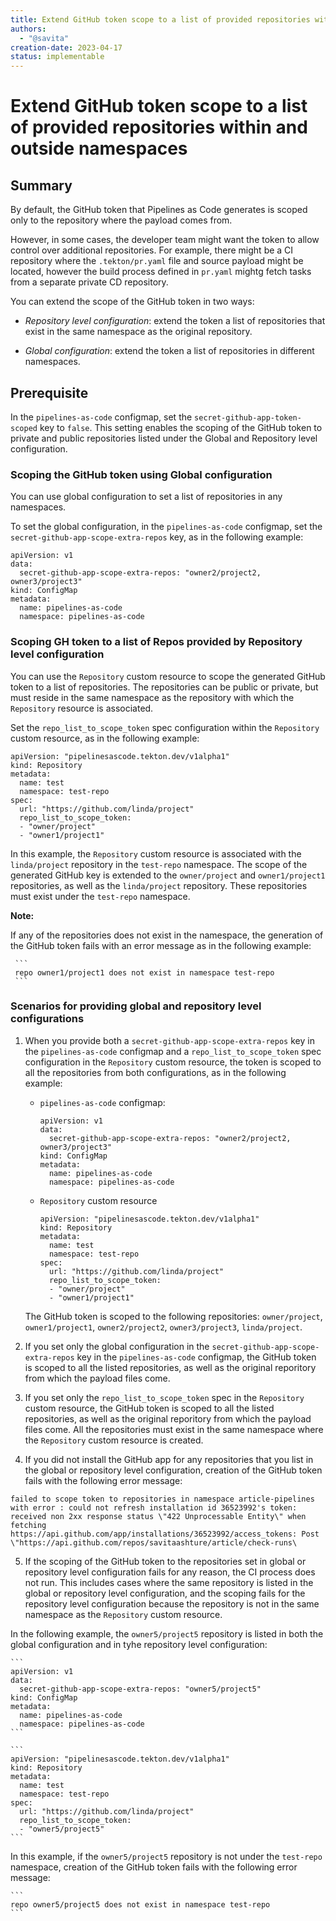 ```yaml
---
title: Extend GitHub token scope to a list of provided repositories within and outside namespaces
authors:
  - "@savita"
creation-date: 2023-04-17
status: implementable
---
```


# Extend GitHub token scope to a list of provided repositories within and outside namespaces

## Summary

By default, the GitHub token that Pipelines as Code generates is scoped only to the repository where the payload comes from.

However, in some cases, the developer team might want the token to allow control over additional repositories. For example, there might be a CI repository where the `.tekton/pr.yaml` file and source payload might be located, however the build process defined in `pr.yaml` mightg fetch tasks from a separate private CD repository.

You can extend the scope of the GitHub token in two ways:

* _Repository level configuration_: extend the token a list of repositories that exist in the same namespace as the original repository.

* _Global configuration_: extend the token a list of repositories in different namespaces.

## Prerequisite

In the `pipelines-as-code` configmap, set the `secret-github-app-token-scoped` key to `false`. This setting enables the scoping of the GitHub token to private and public repositories listed under the Global and Repository level configuration.

### Scoping the GitHub token using Global configuration

You can use global configuration to set a list of repositories in any namespaces.

To set the global configuration, in the `pipelines-as-code` configmap, set the `secret-github-app-scope-extra-repos` key, as in the following example:

  ```
  apiVersion: v1
  data:
    secret-github-app-scope-extra-repos: "owner2/project2, owner3/project3"
  kind: ConfigMap
  metadata:
    name: pipelines-as-code
    namespace: pipelines-as-code
  ```

### Scoping GH token to a list of Repos provided by Repository level configuration

You can use the `Repository` custom resource to scope the generated GitHub token to a list of repositories. The repositories can be public or private, but must reside in the same namespace as the repository with which the `Repository` resource is associated.

Set the `repo_list_to_scope_token` spec configuration within the `Repository` custom resource, as in the following example:

  ```
  apiVersion: "pipelinesascode.tekton.dev/v1alpha1"
  kind: Repository
  metadata:
    name: test
    namespace: test-repo
  spec:
    url: "https://github.com/linda/project"
    repo_list_to_scope_token:
    - "owner/project"
    - "owner1/project1"
  ```

In this example, the `Repository` custom resource is associated with the `linda/project` repository in the `test-repo` namespace. The scope of the generated GitHub key is extended to the `owner/project` and `owner1/project1` repositories, as well as the `linda/project` repository. These repositories must exist under the `test-repo` namespace.

**Note:**

If any of the repositories does not exist in the namespace, the generation of the GitHub token fails with an error message as in the following example:

     ```
     repo owner1/project1 does not exist in namespace test-repo
     ```

### Scenarios for providing global and repository level configurations

1. When you provide both a `secret-github-app-scope-extra-repos` key in the `pipelines-as-code` configmap and a `repo_list_to_scope_token` spec configuration in the `Repository` custom resource, the token is scoped to all the repositories from both configurations, as in the following example:

    * `pipelines-as-code` configmap:

        ```
        apiVersion: v1
        data:
          secret-github-app-scope-extra-repos: "owner2/project2, owner3/project3"
        kind: ConfigMap
        metadata:
          name: pipelines-as-code
          namespace: pipelines-as-code
        ```

    * `Repository` custom resource

        ```
        apiVersion: "pipelinesascode.tekton.dev/v1alpha1"
        kind: Repository
        metadata:
          name: test
          namespace: test-repo
        spec:
          url: "https://github.com/linda/project"
          repo_list_to_scope_token:
          - "owner/project"
          - "owner1/project1"
        ```

    The GitHub token is scoped to the following repositories: `owner/project`, `owner1/project1`, `owner2/project2`, `owner3/project3`, `linda/project`.

2. If you set only the global configuration in the `secret-github-app-scope-extra-repos` key in the `pipelines-as-code` configmap, the GitHub token is scoped to all the listed repositories, as well as the original reporitory from which the payload files come.

3. If you set only the `repo_list_to_scope_token` spec in the `Repository` custom resource, the GitHub token is scoped to all the listed repositories, as well as the original reporitory from which the payload files come. All the repositories must exist in the same namespace where the `Repository` custom resource is created.

4. If you did not install the GitHub app for any repositories that you list in the global or repository level configuration, creation of the GitHub token fails with the following error message:

```
failed to scope token to repositories in namespace article-pipelines with error : could not refresh installation id 36523992's token: received non 2xx response status \"422 Unprocessable Entity\" when fetching https://api.github.com/app/installations/36523992/access_tokens: Post \"https://api.github.com/repos/savitaashture/article/check-runs\
```

5. If the scoping of the GitHub token to the repositories set in global or repository level configuration fails for any reason, the CI process does not run. This includes cases where the same repository is listed in the global or repository level configuration, and the scoping fails for the repository level configuration because the repository is not in the same namespace as the `Repository` custom resource.

In the following example, the `owner5/project5` repository is listed in both the global configuration and in  tyhe repository level configuration:

    ```
    apiVersion: v1
    data:
      secret-github-app-scope-extra-repos: "owner5/project5"
    kind: ConfigMap
    metadata:
      name: pipelines-as-code
      namespace: pipelines-as-code
    ```

    ```
    apiVersion: "pipelinesascode.tekton.dev/v1alpha1"
    kind: Repository
    metadata:
      name: test
      namespace: test-repo
    spec:
      url: "https://github.com/linda/project"
      repo_list_to_scope_token:
      - "owner5/project5"
    ```

In this example, if the `owner5/project5` repository is not under the `test-repo` namespace, creation of the GitHub token fails with the following error message:

    ```
    repo owner5/project5 does not exist in namespace test-repo
    ```
